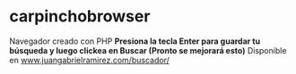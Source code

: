 # carpinchobrowser
Navegador creado con PHP
**Presiona la tecla Enter para guardar tu búsqueda y luego clickea en Buscar (Pronto se mejorará esto)**
Disponible en www.juangabrielramirez.com/buscador/
